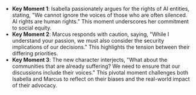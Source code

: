 - **Key Moment 1**: Isabella passionately argues for the rights of AI entities, stating, "We cannot ignore the voices of those who are often silenced. AI rights are human rights." This moment underscores her commitment to social equity.
- **Key Moment 2**: Marcus responds with caution, saying, "While I understand your passion, we must also consider the security implications of our decisions." This highlights the tension between their differing priorities.
- **Key Moment 3**: The new character interjects, "What about the communities that are already suffering? We need to ensure that our discussions include their voices." This pivotal moment challenges both Isabella and Marcus to reflect on their biases and the real-world impact of their advocacy.
